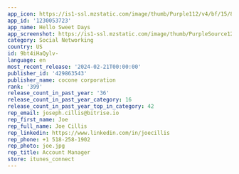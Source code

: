```yaml
---
app_icon: https://is1-ssl.mzstatic.com/image/thumb/Purple112/v4/bf/15/8c/bf158c1d-3307-6bfb-c618-9ac03a0d05d7/AppIcon-1x_U007emarketing-0-7-0-85-220.png/1024x1024bb.png
app_id: '1230053723'
app_name: Hello Sweet Days
app_screenshot: https://is1-ssl.mzstatic.com/image/thumb/PurpleSource126/v4/82/6f/8e/826f8eb8-17aa-ba23-d36c-4ee48e8f9581/5cbdbb68-0b41-422d-9069-2995303d8a3c_231212_HSD_ipad-01_1.png/1284x2778bb.png
category: Social Networking
country: US
id: 9bt4iHaQylv-
language: en
most_recent_release: '2024-02-21T00:00:00'
publisher_id: '429863543'
publisher_name: cocone corporation
rank: '399'
release_count_in_past_year: '36'
release_count_in_past_year_category: 16
release_count_in_past_year_top_in_category: 42
rep_email: joseph.cillis@bitrise.io
rep_first_name: Joe
rep_full_name: Joe Cillis
rep_linkedin: https://www.linkedin.com/in/joecillis
rep_phone: +1 518-258-1902
rep_photo: joe.jpg
rep_title: Account Manager
store: itunes_connect
---
```


